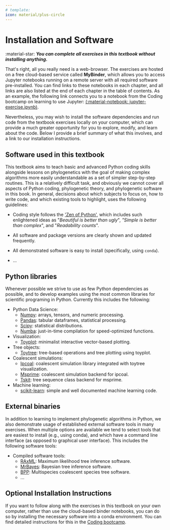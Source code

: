 ```yaml
---
# template: 
icon: material/plus-circle
---
```


# Installation and Software


:material-star: ***You can complete all exercises in this textbook without installing
anything.***

That's right, all you really need is a web-browser. 
The exercises are hosted on a free cloud-based service called **MyBinder**, 
which allows you to access Jupyter notebooks running on a remote server 
with all required software pre-installed. You can find links to these 
notebooks in each chapter, and all links are also listed at the end of 
each chapter in the table of contents. As an example, the following link
connects you to a notebook from the Coding bootcamp on learning to 
use Jupyter: [(:material-notebook: jupyter-exercise.ipynb)](https://mybinder.org/v2/gh/eaton-lab/phylogenetic-data-science/HEAD?filepath=docs%2Fbootcamp%2Fnotebooks%2Fjupyter-intro.ipynb).

Nevertheless, you may wish to install the software dependencies 
and run code from the textbook exercises locally on your computer, which 
can provide a much greater opportunity for you to explore, modify, 
and learn about the code. Below I provide a brief summary of what 
this involves, and a link to our installation instructions.

## Software used in this textbook
This textbook aims to teach basic and advanced Python coding skills 
alongside lessons on phylogenetics with the goal of making complex
algorithms more easily understandable as a set of simpler step-by-step 
routines. This is a relatively difficult task, and obviously we cannot
cover all aspects of Python coding, phylogenetic theory, and phylogenetic 
software in this book. In general, decisions about which subjects to focus
on, how to write code, and which existing tools to highlight, uses the 
following guidelines:

- Coding style follows the ['Zen of Python'], which includes such 
enlightened ideas as "*Beautiful is better than ugly*", *"Simple is better 
than complex*", and "*Readability counts*".

  ['Zen of Python']: https://www.python.org/dev/peps/pep-0020/#id2

- All software and package versions are clearly shown and updated frequently.

- All demonstrated software is easy to install (specifically, using `conda`).

- ...

## Python libraries
Whenever possible we strive to use as few Python dependencies as possible, 
and to develop examples using the most common libraries for scientific 
programing in Python. Currently this includes the following:

- Python Data Science:  
    - [Numpy]: arrays, tensors, and numeric processing.  
    - [Pandas]: tabular dataframes, statistical processing.  
    - [Scipy]: statistical distributions.  
    - [Numba]: just-in-time compilation for speed-optimized functions.  
- Visualization:  
    - [Toyplot]: minimalist interactive vector-based plotting.
- Tree objects:  
    - [Toytree]: tree-based operations and tree plotting using toyplot.  
- Coalescent simulations:  
    - [Ipcoal]: coalescent simulation library integrated with toytree visualization.  
    - [Msprime]: coalescent simulation backend for ipcoal.  
    - [Tskit]: tree sequence class backend for msprime.  
- Machine learning:  
    - [scikit-learn]: simple and well documented machine learning code. 
    <!-- - [Tensorflow](...):    -->
    <!-- - [Keras](...):   -->

[Numpy]: https://numpy.org/
[Pandas]: https://pandas.pydata.org/
[Scipy]: https://scipy.org/
[Numba]: https://numba.pydata.org/
[Toyplot]: https://toyplot.readthedocs.io/en/stable/
[Toytree]: https://toytree.readthedocs.io/en/latest/
[Ipcoal]: https://ipcoal.readthedocs.io/en/latest/
[Msprime]: https://tskit.dev/msprime/docs/stable/intro.html
[Tskit]: https://tskit.dev/
[scikit-learn]: https://scikit-learn.org/stable/

## External binaries

In addition to learning to implement phylogenetic algorithms in Python, 
we also demonstrate usage of established external software tools in many
exercises. When multiple options are available we tend to select tools 
that are easiest to install (e.g., using conda), and which have a command
line interface (as opposed to graphical user interface). This includes 
the following software tools:

- Compiled software tools:
    - [RAxML]: Maximum likelihood tree inference software.
    - [MrBayes]: Bayesian tree inference software.
    - [BPP]: Multispecies coalescent species tree software.
    - ...

[RAxML]: https://cme.h-its.org/exelixis/software.html
[MrBayes]: ...
[BPP]: ...

## Optional Installation Instructions

If you want to follow along with the exercises in this textbook on your 
own computer, rather than use the cloud-based binder notebooks, you can do
so by installing the necessary software into a conda environment. You can
find detailed instructions for this in the [Coding bootcamp].

[Coding Bootcamp]: ../bootcamp/0.0-getting_started.md

